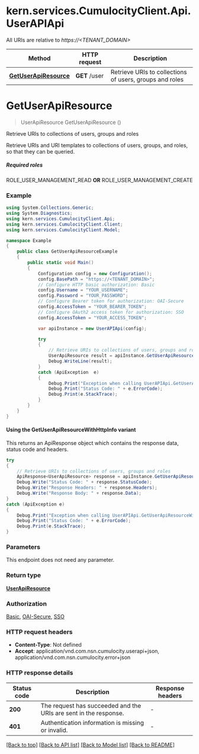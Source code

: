 # kern.services.CumulocityClient.Api.UserAPIApi

All URIs are relative to *https://<TENANT_DOMAIN>*

| Method | HTTP request | Description |
|--------|--------------|-------------|
| [**GetUserApiResource**](UserAPIApi.md#getuserapiresource) | **GET** /user | Retrieve URIs to collections of users, groups and roles |

<a name="getuserapiresource"></a>
# **GetUserApiResource**
> UserApiResource GetUserApiResource ()

Retrieve URIs to collections of users, groups and roles

Retrieve URIs and URI templates to collections of users, groups, and roles, so that they can be queried.  <section><h5>Required roles</h5> ROLE_USER_MANAGEMENT_READ <b>OR</b> ROLE_USER_MANAGEMENT_CREATE </section> 

### Example
```csharp
using System.Collections.Generic;
using System.Diagnostics;
using kern.services.CumulocityClient.Api;
using kern.services.CumulocityClient.Client;
using kern.services.CumulocityClient.Model;

namespace Example
{
    public class GetUserApiResourceExample
    {
        public static void Main()
        {
            Configuration config = new Configuration();
            config.BasePath = "https://<TENANT_DOMAIN>";
            // Configure HTTP basic authorization: Basic
            config.Username = "YOUR_USERNAME";
            config.Password = "YOUR_PASSWORD";
            // Configure Bearer token for authorization: OAI-Secure
            config.AccessToken = "YOUR_BEARER_TOKEN";
            // Configure OAuth2 access token for authorization: SSO
            config.AccessToken = "YOUR_ACCESS_TOKEN";

            var apiInstance = new UserAPIApi(config);

            try
            {
                // Retrieve URIs to collections of users, groups and roles
                UserApiResource result = apiInstance.GetUserApiResource();
                Debug.WriteLine(result);
            }
            catch (ApiException  e)
            {
                Debug.Print("Exception when calling UserAPIApi.GetUserApiResource: " + e.Message);
                Debug.Print("Status Code: " + e.ErrorCode);
                Debug.Print(e.StackTrace);
            }
        }
    }
}
```

#### Using the GetUserApiResourceWithHttpInfo variant
This returns an ApiResponse object which contains the response data, status code and headers.

```csharp
try
{
    // Retrieve URIs to collections of users, groups and roles
    ApiResponse<UserApiResource> response = apiInstance.GetUserApiResourceWithHttpInfo();
    Debug.Write("Status Code: " + response.StatusCode);
    Debug.Write("Response Headers: " + response.Headers);
    Debug.Write("Response Body: " + response.Data);
}
catch (ApiException e)
{
    Debug.Print("Exception when calling UserAPIApi.GetUserApiResourceWithHttpInfo: " + e.Message);
    Debug.Print("Status Code: " + e.ErrorCode);
    Debug.Print(e.StackTrace);
}
```

### Parameters
This endpoint does not need any parameter.
### Return type

[**UserApiResource**](UserApiResource.md)

### Authorization

[Basic](../README.md#Basic), [OAI-Secure](../README.md#OAI-Secure), [SSO](../README.md#SSO)

### HTTP request headers

 - **Content-Type**: Not defined
 - **Accept**: application/vnd.com.nsn.cumulocity.userapi+json, application/vnd.com.nsn.cumulocity.error+json


### HTTP response details
| Status code | Description | Response headers |
|-------------|-------------|------------------|
| **200** | The request has succeeded and the URIs are sent in the response. |  -  |
| **401** | Authentication information is missing or invalid. |  -  |

[[Back to top]](#) [[Back to API list]](../README.md#documentation-for-api-endpoints) [[Back to Model list]](../README.md#documentation-for-models) [[Back to README]](../README.md)

